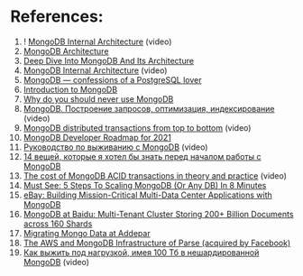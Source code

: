 
# References:

1. ! [MongoDB Internal Architecture](https://www.youtube.com/watch?v=ONzdr4SmOng&list=PLQnljOFTspQXjD0HOzN7P2tgzu7scWpl2&index=102) (video)
2. [MongoDB Architecture](https://medium.com/geekculture/mongodb-architecture-1cf73556ae67)
3. [Deep Dive Into MongoDB And Its Architecture](https://vishalrana9915.medium.com/deep-dive-into-mongodb-and-its-architecture-d6290b6d2285)
4. [MongoDB Internal Architecture](https://www.youtube.com/watch?v=ONzdr4SmOng&list=PLQnljOFTspQXjD0HOzN7P2tgzu7scWpl2&index=101) (video)
5. [MongoDB — confessions of a PostgreSQL lover]([https://speakerdeck.com/conradirwin/mongodb-confessions-of-a-postgresql-lover](https://speakerdeck.com/conradirwin/mongodb-confessions-of-a-postgresql-lover))
6. [Introduction to MongoDB](http://www.slideshare.net/mdirolf/introduction-to-mongodb)
7. [Why do you should never use MongoDB]([http://www.sarahmei.com/blog/2013/11/11/why-you-should-never-use-mongodb/](http://www.sarahmei.com/blog/2013/11/11/why-you-should-never-use-mongodb/))
8. [MongoDB. Построение запросов, оптимизация, индексирование](https://www.youtube.com/watch?v=_I9vLOAsFew) (video)
9. [MongoDB distributed transactions from top to bottom](https://www.youtube.com/watch?v=quFheFrLLGQ&list=PLH-XmS0lSi_zTZrols83QSxI3Q96dSbBm&index=95) (video)
10. [MongoDB Developer Roadmap for 2021](https://medium.com/swlh/mongodb-developer-roadmap-for-2021-bec3eb10891d)
11. [Руководство по выживанию с MongoDB](https://www.youtube.com/watch?v=j6TVaEk4x2U) (video)
12. [14 вещей, которые я хотел бы знать перед началом работы с MongoDB](https://m.habr.com/ru/company/otus/blog/520412/)
13. [The cost of MongoDB ACID transactions in theory and practice](https://www.youtube.com/watch?v=Pf9hUgFOhuI&list=PLH-XmS0lSi_wRIh4RJjnTGMKaTiQoaGTc&index=70) (video)
14. [Must See: 5 Steps To Scaling MongoDB (Or Any DB) In 8 Minutes](http://highscalability.com/blog/2011/9/13/must-see-5-steps-to-scaling-mongodb-or-any-db-in-8-minutes.html)
15. [eBay: Building Mission-Critical Multi-Data Center Applications with MongoDB](https://www.mongodb.com/blog/post/ebay-building-mission-critical-multi-data-center-applications-with-mongodb)
16. [MongoDB at Baidu: Multi-Tenant Cluster Storing 200+ Billion Documents across 160 Shards](https://www.mongodb.com/blog/post/mongodb-at-baidu-powering-100-apps-across-600-nodes-at-pb-scale)
17. [Migrating Mongo Data at Addepar](https://medium.com/build-addepar/migrating-mountains-of-mongo-data-63e530539952)
18. [The AWS and MongoDB Infrastructure of Parse (acquired by Facebook)](https://medium.baqend.com/parse-is-gone-a-few-secrets-about-their-infrastructure-91b3ab2fcf71)
19. [Как выжить под нагрузкой, имея 100 Тб в нешардированной MongoDB](https://www.youtube.com/watch?v=Ep0nGGp4HzU) (video)